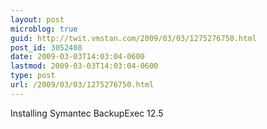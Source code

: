 ```yaml
---
layout: post
microblog: true
guid: http://twit.vmstan.com/2009/03/03/1275276750.html
post_id: 3052408
date: 2009-03-03T14:03:04-0600
lastmod: 2009-03-03T14:03:04-0600
type: post
url: /2009/03/03/1275276750.html
---
```

Installing Symantec BackupExec 12.5
